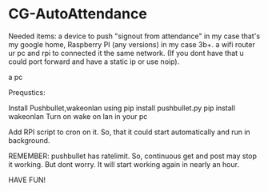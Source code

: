 # CG-AutoAttendance

Needed items:
  a device to push "signout from attendance" in my case that's my google home,
    Raspberry PI (any versions) in my case 3b+.
  a wifi router ur pc and rpi to connected it the same network. 
    (If you dont have that u could port forward and have a static ip or use noip).
  
  a pc

Prequstics:

Install Pushbullet,wakeonlan using
  pip install pushbullet.py
  pip install wakeonlan
Turn on wake on lan in your pc

Add RPI script to cron on it. So, that it could start automatically and run in background.

REMEMBER: pushbullet has ratelimit. So, continuous get and post may stop it working.
          But dont worry. It will start working again in nearly an hour.
          
  HAVE FUN!

